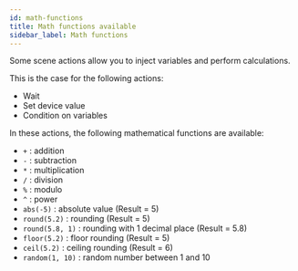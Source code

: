 ```yaml
---
id: math-functions
title: Math functions available
sidebar_label: Math functions
---
```


Some scene actions allow you to inject variables and perform calculations.

This is the case for the following actions:

- Wait
- Set device value
- Condition on variables

In these actions, the following mathematical functions are available:

- `+` : addition
- `-` : subtraction
- `*` : multiplication
- `/` : division
- `%` : modulo
- `^` : power
- `abs(-5)` : absolute value (Result = 5)
- `round(5.2)` : rounding (Result = 5)
- `round(5.8, 1)` : rounding with 1 decimal place (Result = 5.8)
- `floor(5.2)` : floor rounding (Result = 5)
- `ceil(5.2)` : ceiling rounding (Result = 6)
- `random(1, 10)` : random number between 1 and 10
